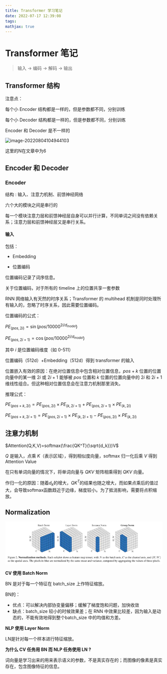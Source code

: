 ```yaml
---
title: Transformer 学习笔记
date: 2022-07-17 12:39:08
tags:
mathjax: true
---
```


# Transformer 笔记

> 输入 -> 编码 -> 解码 -> 输出

## Transformer 结构

注意点：

每个小 Encoder 结构都是一样的，但是参数都不同，分别训练

每个小 Decoder 结构都是一样的，但是参数都不同，分别训练

Encoder 和 Decoder 是不一样的

![image-20220804104944103](https://cdn.jsdelivr.net/gh/1099255210/blogimgrepo@main/img/image-20220804104944103.png)

这里的N在文章中为6

## Encoder 和 Decoder

### Encoder

结构 : 输入、注意力机制、前馈神经网络

六个大的模块之间是串行的

每一个模块注意力层和前馈神经层自身可以并行计算，不同单词之间没有依赖关系；注意力层和前馈神经层又是串行关系。

#### 输入

包括：

- Embedding

- 位置编码

位置编码记录了词序信息。

关于位置编码，对于所有的 timeline 上的位置共享一套参数

RNN 网络输入有天然的时序关系；Transformer 的 multihead 机制是同时处理所有输入的，忽略了时序关系，因此需要位置编码。

位置编码的公式：

$PE_{(pos,2i)}=\sin(pos/10000^{2i/d_{model}})$

$PE_{(pos,2i+1)}=\cos(pos/10000^{2i/d_{model}})$

其中 $i$ 是位置编码维度（如 0-511）

位置编码（512d）+Embedding（512d）得到 transformer 的输入

位置嵌入有效的原因：在绝对位置信息中包含相对位置信息，$pos+k$ 位置的位置向量中的某一维 $2i$ 或 $2i+1$ 能够被 $pos$ 位置和 $k$ 位置的位置向量中的 $2i$ 和 $2i+1$ 维线性组合。但这种相对位置信息会在注意力机制那里消失。

推理公式：

$PE_{(pos+k,2i)}=PE_{(pos,2i)}\times PE_{(k,2i+1)}+PE_{(pos,2i+1)}\times PE_{(k,2i)}$

$PE_{(pos+k,2i+1)}=PE_{(pos,2i+1)}\times PE_{(k,2i+1)}-PE_{(pos,2i)}\times PE_{(k,2i)}$

## 注意力机制

$Attention(Q,K,V)=softmax(\frac{QK^T}{\sqrt{d_k}})V$

$Q$ 是输入，点乘 $K$（表示区域），得到相似度向量，softmax 归一化后乘 $V$ 得到 Attention Value

在只有单词向量的情况下，将单词向量与 $QKV$ 矩阵相乘得到 $QKV$ 向量。 

作归一化的原因：随着$d_k$的增大，$QK^T$的结果也随之增大，而如果点乘后的值过大，会导致softmax函数趋近于边缘，梯度较小。为了抵消影响，需要将点积缩放。

## Normalization

![diif_norm](https://raw.githubusercontent.com/1099255210/blogimgrepo/main/img/diff_norms.webp)

**CV 使用 Batch Norm**

BN 是对于每一个特征在 batch_size 上作特征缩放。

BN的：

- 优点：可以解决内部协变量偏移；缓解了梯度饱和问题，加快收敛
- 缺点：batch_size 较小的时候效果差；在 RNN 中效果比较差，因为输入是动态的，不能有效地得到整个batch_size 中的均值和方差。

**NLP 使用 Layer Norm**

LN是针对每一个样本进行特征缩放。

**为什么 CV 任务用 BN 而 NLP 任务使用 LN ?**

词向量是学习出来的用来表示语义的参数，不是真实存在的；而图像的像素是真实存在，包含图像特征的信息。